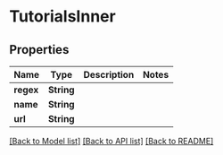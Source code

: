 # TutorialsInner

## Properties

Name | Type | Description | Notes
------------ | ------------- | ------------- | -------------
**regex** | **String** |  | 
**name** | **String** |  | 
**url** | **String** |  | 

[[Back to Model list]](../README.md#documentation-for-models) [[Back to API list]](../README.md#documentation-for-api-endpoints) [[Back to README]](../README.md)


